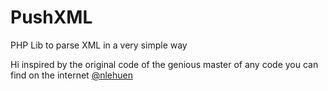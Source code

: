 # PushXML
PHP Lib to parse XML in a very simple way

Hi inspired by the original code of the genious master of any code you can find on the internet [@nlehuen](https://github.com/nlehuen)
